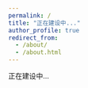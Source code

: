 ```yaml
---
permalink: /
title: "正在建设中..."
author_profile: true
redirect_from: 
  - /about/
  - /about.html
---
```


正在建设中...
